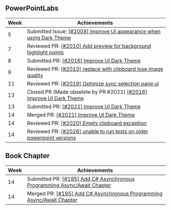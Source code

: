 ## PowerPointLabs

Week | Achievements
---- | ------------
5 | Submitted Issue: [ [#2008] Improve UI appearance when using Dark Theme](https://github.com/PowerPointLabs/PowerPointLabs/issues/2008)
7 | Reviewed PR: [ [#2010] Add preview for background highlight points](https://github.com/PowerPointLabs/PowerPointLabs/pull/2010)
8 | Submitted PR: [ [#2016] Improve UI Dark Theme](https://github.com/PowerPointLabs/PowerPointLabs/pull/2016)
9 | Reviewed PR: [ [#2013] replace with clipboard lose image quality](https://github.com/PowerPointLabs/PowerPointLabs/pull/2013)
11 | Reviewed PR: [ [#2019] Optimize sync selection pane ui](https://github.com/PowerPointLabs/PowerPointLabs/pull/2019)
13 | Closed PR (Made obselete by PR #2021) [ [#2016] Improve UI Dark Theme](https://github.com/PowerPointLabs/PowerPointLabs/pull/2016)
13 | Submitted PR: [ [#2021] Improve UI Dark Theme](https://github.com/PowerPointLabs/PowerPointLabs/pull/2021)
14 | Merged PR: [ [#2021] Improve UI Dark Theme](https://github.com/PowerPointLabs/PowerPointLabs/pull/2021)
14 | Reviewed PR: [ [#2020] Empty clipboard exception](https://github.com/PowerPointLabs/PowerPointLabs/pull/2020)
14 | Reviewed PR: [ [#2026] unable to run tests on older powerpoint versions](https://github.com/PowerPointLabs/PowerPointLabs/pull/2026)

## Book Chapter

Week | Achievements
---- | ------------
14 | Submitted PR: [ [#195] Add C# Asynchronous Programming Async/Await Chapter](https://github.com/se-edu/learningresources/pull/195)
14 | Merged PR: [ [#195] Add C# Asynchronous Programming Async/Await Chapter](https://github.com/se-edu/learningresources/pull/195)